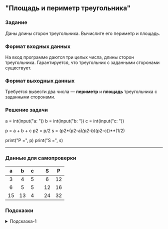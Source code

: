 ## "Площадь и периметр треугольника"

### Задание

Даны длины сторон треугольника. Вычислите его периметр и площадь.

### Формат входных данных

На вход программе даются три целых числа, длины сторон треугольника. 
Гарантируется, что треугольник с заданными сторонами существует.

### Формат выходных данных

Требуется вывести два числа — **периметр** и **площадь** треугольника с заданными сторонами.

### Решение задачи
a = int(input("a: "))
b = int(input("b: "))
c = int(input("c: "))

p = a + b + c
p2 = p/2
s = (p2*(p2-a)*(p2-b)*(p2-c))**(1/2)

print("P =", p)
print("S =", s)

---

### Данные для самопроверки
|   a   |   b   |   c   |   |   S    |   P   |
| :---: | :---: | :---: |---|  :---: | :---: | 
|   3   |   4   |   5   |   |    6   |   12  |
|   6   |   5   |   5   |   |   12   |   16  |
|   15  |   13  |   4   |   |   24   |   32  |
### Подсказки

<details>
<summary>Подсказка-1</summary>
Для расчета площади треугольника воспользуйтесь "формулой Герона"
</details>
